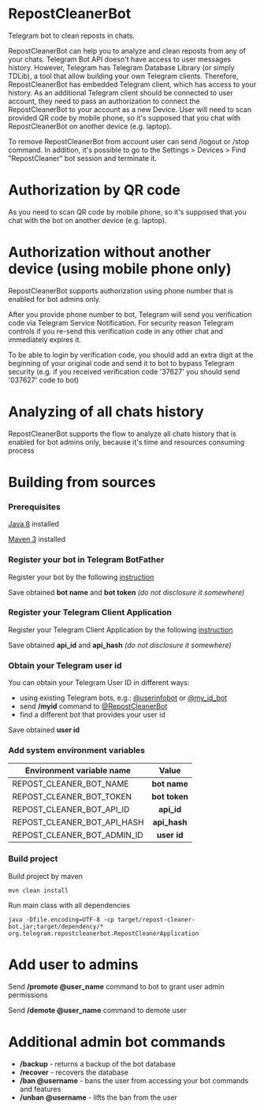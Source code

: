 # RepostCleanerBot
Telegram bot to clean reposts in chats.

RepostCleanerBot can help you to analyze and clean reposts from any of your chats.
Telegram Bot API doesn't have access to user messages history. However, Telegram has Telegram Database Library (or simply TDLib), a tool that allow building your own Telegram clients.
Therefore, RepostCleanerBot has embedded Telegram client, which has access to your history.
As an additional Telegram client should be connected to user account, they need to pass an authorization to connect the RepostCleanerBot to your account as a new Device.
User will need to scan provided QR code by mobile phone, so it's supposed that you chat with RepostCleanerBot on another device (e.g. laptop).

To remove RepostCleanerBot from account user can send /logout or /stop command. In addition, it's possible to go to the Settings > Devices > Find "RepostCleaner" bot session and terminate it.

# Authorization by QR code
As you need to scan QR code by mobile phone, so it's supposed that you chat with the bot on another device (e.g. laptop).

# Authorization without another device (using mobile phone only)
RepostCleanerBot supports authorization using phone number that is enabled for bot admins only.

After you provide phone number to bot, Telegram will send you verification code via Telegram Service Notification. For security reason Telegram controls if you re-send this verification code in any other chat and immediately expires it.

To be able to login by verification code, you should add an extra digit at the beginning of your original code and send it to bot to bypass Telegram security (e.g. if you received verification code '37627' you should send '037627' code to bot)

# Analyzing of all chats history
RepostCleanerBot supports the flow to analyze all chats history that is enabled for bot admins only, because it's time and resources consuming process


# Building from sources
### Prerequisites
[Java 8](https://www.oracle.com/java/technologies/javase/javase8-archive-downloads.html) installed

[Maven 3](https://maven.apache.org/download.cgi) installed

### Register your bot in Telegram BotFather
Register your bot by the following [instruction](https://core.telegram.org/bots#6-botfather)

Save obtained **bot name** and **bot token** *(do not disclosure it somewhere)*

### Register your Telegram Client Application
Register your Telegram Client Application by the following [instruction](https://core.telegram.org/api/obtaining_api_id)

Save obtained **api_id** and **api_hash** *(do not disclosure it somewhere)*

### Obtain your Telegram user id
You can obtain your Telegram User ID in different ways:

- using existing Telegram bots, e.g.: [@userinfobot](https://t.me/userinfobot) or [@my_id_bot](https://t.me/my_id_bot)
- send **/myid** command to [@RepostCleanerBot](https://t.me/RepostCleanerBot)
- find a different bot that provides your user id

Save obtained **user id**

### Add system environment variables
| Environment variable name   | Value         |
| --------------------------- |:-------------:|
| REPOST_CLEANER_BOT_NAME     | **bot name**  |
| REPOST_CLEANER_BOT_TOKEN    | **bot token** |
| REPOST_CLEANER_BOT_API_ID   | **api_id**    |
| REPOST_CLEANER_BOT_API_HASH | **api_hash**  |
| REPOST_CLEANER_BOT_ADMIN_ID | **user id**   |


### Build project
Build project by maven
```
mvn clean install
```
Run main class with all dependencies 
```
java -Dfile.encoding=UTF-8 -cp target/repost-cleaner-bot.jar;target/dependency/* org.telegram.repostcleanerbot.RepostCleanerApplication
```

# Add user to admins
Send **/promote @user_name** command to bot to grant user admin permissions

Send **/demote @user_name** command to demote user

# Additional admin bot commands
- **/backup** - returns a backup of the bot database
- **/recover** - recovers the database
- **/ban @username** - bans the user from accessing your bot commands and features
- **/unban @username** - lifts the ban from the user

